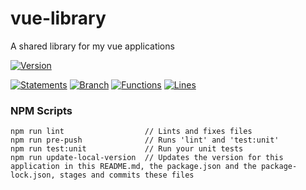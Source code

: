 # vue-library

 A shared library for my vue applications

[![Version](https://img.shields.io/badge/Version-20.05.23--0-blue.svg)](./src/)

[![Statements](https://img.shields.io/badge/Statements-87.64%25-green.svg)](./tests/unit/)
[![Branch](https://img.shields.io/badge/Branch-69.23%25-yellow.svg)](./tests/unit/)
[![Functions](https://img.shields.io/badge/Functions-84.96%25-green.svg)](./tests/unit/)
[![Lines](https://img.shields.io/badge/Lines-87.54%25-green.svg)](./tests/unit/)

### NPM Scripts

```
npm run lint                  // Lints and fixes files
npm run pre-push              // Runs 'lint' and 'test:unit'
npm run test:unit             // Run your unit tests
npm run update-local-version  // Updates the version for this application in this README.md, the package.json and the package-lock.json, stages and commits these files
```

